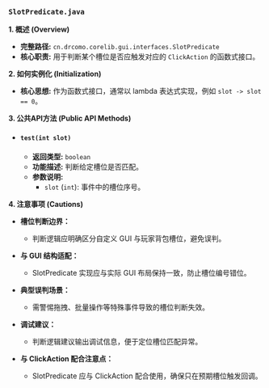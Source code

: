 ### `SlotPredicate.java`

**1. 概述 (Overview)**

  * **完整路径:** `cn.drcomo.corelib.gui.interfaces.SlotPredicate`
  * **核心职责:** 用于判断某个槽位是否应触发对应的 `ClickAction` 的函数式接口。

**2. 如何实例化 (Initialization)**

  * **核心思想:** 作为函数式接口，通常以 lambda 表达式实现，例如 `slot -> slot == 0`。

**3. 公共API方法 (Public API Methods)**

  * #### `test(int slot)`

      * **返回类型:** `boolean`
      * **功能描述:** 判断给定槽位是否匹配。
      * **参数说明:**
          * `slot` (`int`): 事件中的槽位序号。

**4. 注意事项 (Cautions)**

  * **槽位判断边界：**
    - 判断逻辑应明确区分自定义 GUI 与玩家背包槽位，避免误判。

  * **与 GUI 结构适配：**
    - SlotPredicate 实现应与实际 GUI 布局保持一致，防止槽位编号错位。

  * **典型误判场景：**
    - 需警惕拖拽、批量操作等特殊事件导致的槽位判断失效。

  * **调试建议：**
    - 判断逻辑建议输出调试信息，便于定位槽位匹配异常。

  * **与 ClickAction 配合注意点：**
    - SlotPredicate 应与 ClickAction 配合使用，确保只在预期槽位触发回调。
